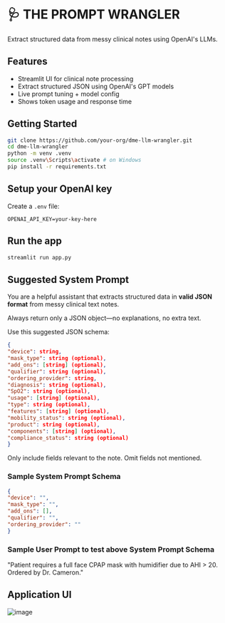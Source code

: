 # 🩺 THE PROMPT WRANGLER

Extract structured data from messy clinical notes using OpenAI's LLMs.

## Features

- Streamlit UI for clinical note processing
- Extract structured JSON using OpenAI's GPT models
- Live prompt tuning + model config
- Shows token usage and response time

## Getting Started

```bash
git clone https://github.com/your-org/dme-llm-wrangler.git
cd dme-llm-wrangler
python -m venv .venv
source .venv\Scripts\activate # on Windows
pip install -r requirements.txt
```

## Setup your OpenAI key

Create a `.env` file:

```env
OPENAI_API_KEY=your-key-here
```

## Run the app

```bash
streamlit run app.py
```

## Suggested System Prompt

You are a helpful assistant that extracts structured data in **valid JSON format** from messy clinical text notes.

Always return only a JSON object—no explanations, no extra text.

Use this suggested JSON schema:
```json
{
"device": string,
"mask_type": string (optional),
"add_ons": [string] (optional),
"qualifier": string (optional),
"ordering_provider": string,
"diagnosis": string (optional),
"SpO2": string (optional),
"usage": [string] (optional),
"type": string (optional),
"features": [string] (optional),
"mobility_status": string (optional),
"product": string (optional),
"components": [string] (optional),
"compliance_status": string (optional)
}
```
Only include fields relevant to the note. Omit fields not mentioned.

### Sample System Prompt Schema
```json
{
"device": "",
"mask_type": "",
"add_ons": [],
"qualifier": "",
"ordering_provider": ""
}
```
### Sample User Prompt to test above System Prompt Schema

"Patient requires a full face CPAP mask with humidifier due to AHI > 20. Ordered by Dr. Cameron."

## Application UI
![image](https://github.com/user-attachments/assets/b2fd5fe9-1003-484b-99f3-a6748875ae05)


